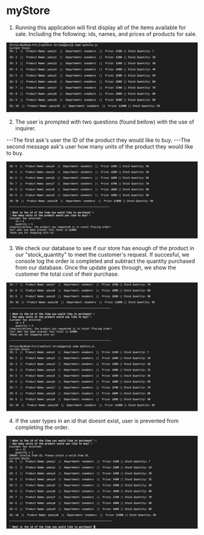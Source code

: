 # myStore

1) Running this application will first display all of the items available for sale. Including the following:
 ids, names, and prices of products for sale.

![](images/1.png)


2) The user is prompted with two questions (found bellow) with the use of inquirer.

---The first ask's user the ID of the product they would like to buy.
---The second message ask's user how many units of the product they would like to buy.


![](images/2.png)


3) We check our database to see if our store has enough of the product in our "stock_quantity" to meet the customer's request. If succesful, we console log the order is completed and subtract the quantity purchased from our database.
Once the update goes through, we show the customer the total cost of their purchase.


![](images/3.png)

4) If the user types in an id that doesnt exist, user is prevented from completing the order.


![](images/4.png)
